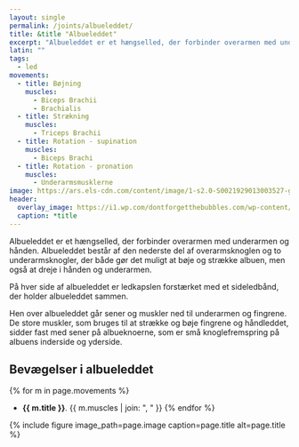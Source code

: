 ```yaml
---
layout: single
permalink: /joints/albueleddet/
title: &title "Albueleddet"
excerpt: "Albueleddet er et hængselled, der forbinder overarmen med underarmen og hånden. Albueleddet består af den nederste del af overarmsknoglen og to underarmsknogler, der både gør det muligt at bøje og strække albuen, men også at dreje i hånden og underarmen."
latin: ""
tags:
  - led
movements:
  - title: Bøjning
    muscles:
      - Biceps Brachii
      - Brachialis
  - title: Strækning
    muscles:
      - Triceps Brachii
  - title: Rotation - supination
    muscles:
      - Biceps Brachi
  - title: Rotation - pronation
    muscles:
      - Underarmsmusklerne
image: https://ars.els-cdn.com/content/image/1-s2.0-S0021929013003527-gr1.jpg
header:
  overlay_image: https://i1.wp.com/dontforgetthebubbles.com/wp-content/uploads/2013/11/image1.jpg
  caption: *title
---
```


Albueleddet er et hængselled, der forbinder overarmen med underarmen og hånden. Albueleddet består af den nederste del af overarmsknoglen og to underarmsknogler, der både gør det muligt at bøje og strække albuen, men også at dreje i hånden og underarmen.

På hver side af albueleddet er ledkapslen forstærket med et sideledbånd, der holder albueleddet sammen.

Hen over albueleddet går sener og muskler ned til underarmen og fingrene. De store muskler, som bruges til at strække og bøje fingrene og håndleddet, sidder fast med sener på albueknoerne, som er små knoglefremspring på albuens inderside og yderside.

## Bevægelser i albueleddet

{% for m in page.movements %}
- **{{ m.title }}**.
  {{ m.muscles | join: ", " }}
{% endfor %}

{% include figure image_path=page.image caption=page.title alt=page.title %}
